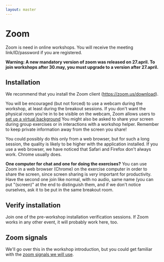 ```yaml
---
layout: master
---
```


# Zoom

Zoom is need in online workshops.  You will receive the meeting
link/ID/password if you are registered.

**Warning: A new mandatory version of zoom was released on 27.april.
To join workshops after 30.may, you must upgrade to a version after
27.april.**

## Installation

We recommend that you install the Zoom client (<https://zoom.us/download>).

You will be encouraged (but not forced) to use a webcam during the
workshop, at least during the breakout sessions.  If you don't want
the physical room you're in to be visible on the webcam, Zoom allows
users to [set up a virtual
background](https://support.zoom.us/hc/en-us/articles/210707503-Virtual-Background)
You might also be asked to share your screen during group exercises or
in interactions with a workshop helper.  Remember to keep private
information away from the screen you share!

You could possibly do this only from a web browser, but for such a
long session, the quality is likely to be higher with the application
installed.  If you use a web browser, we have noticed that Safari and
Firefox don't always work.  Chrome usually does.

**One computer for chat and one for doing the exercises?** You can use
Zoom in a web browser (Chrome) on the exercise computer in order to
share the screen, since screen sharing is *very* important for
productivity.  Have the second one join like normal, with no audio,
same name (you can put "(screen)" at the end to distinguish them, and
if we don't notice ourselves, ask it to be put in the same breakout
room.


## Verify installation

Join one of the pre-workshop installation verification sessions.  If
Zoom works in any other event, it will probably work here, too.


## Zoom signals

We'll go over this in the workshop introduction, but you could get
familiar with the [zoom signals we will
use](https://github.com/coderefinery/manuals/blob/master/zoom-mechanics.md).
